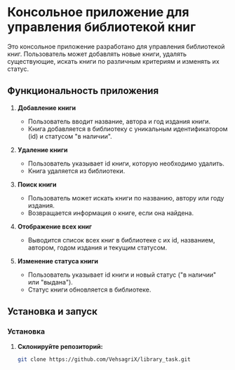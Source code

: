 # Консольное приложение для управления библиотекой книг

Это консольное приложение разработано для управления библиотекой книг. Пользователь может добавлять новые книги, удалять существующие, искать книги по различным критериям и изменять их статус.

## Функциональность приложения

1. **Добавление книги**
   - Пользователь вводит название, автора и год издания книги.
   - Книга добавляется в библиотеку с уникальным идентификатором (id) и статусом "в наличии".

2. **Удаление книги**
   - Пользователь указывает id книги, которую необходимо удалить.
   - Книга удаляется из библиотеки.

3. **Поиск книги**
   - Пользователь может искать книги по названию, автору или году издания.
   - Возвращается информация о книге, если она найдена.

4. **Отображение всех книг**
   - Выводится список всех книг в библиотеке с их id, названием, автором, годом издания и текущим статусом.

5. **Изменение статуса книги**
   - Пользователь указывает id книги и новый статус ("в наличии" или "выдана").
   - Статус книги обновляется в библиотеке.

## Установка и запуск

### Установка

1. **Склонируйте репозиторий:**

   ```bash
   git clone https://github.com/VehsagriX/library_task.git
   